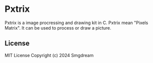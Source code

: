 # Pxtrix
Pxtrix is a image procressing and drawing kit in C. Pxtrix mean "Pixels Matrix". It can be used to process or draw a picture.

## License
MIT License
Copyright (c) 2024 Smgdream